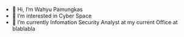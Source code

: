 - 👋 Hi, I’m Wahyu Pamungkas
- 👀 I’m interested in Cyber Space
- 💞️ I’m currently Infomation Security Analyst at my current Office at blablabla

<!---
w0xi/w0xi is a ✨ special ✨ repository because its `README.md` (this file) appears on your GitHub profile.
You can click the Preview link to take a look at your changes.
--->
